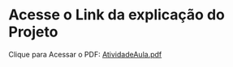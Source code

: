 # Acesse o Link da explicação do Projeto
Clique para Acessar o PDF: [AtividadeAula.pdf](https://fiapcom.sharepoint.com/sites/msteams_037dbf/_layouts/15/download.aspx?UniqueId=425f46e5-ebdf-4b9e-826f-e543c3c49caa&Translate=false&tempauth=v1.eyJzaXRlaWQiOiI5MGI5NWMyMy0xNzNkLTQwOWYtODQyNy1hYWI4OTgxZWEzYjIiLCJhcHBfZGlzcGxheW5hbWUiOiJNaWNyb3NvZnQgVGVhbXMgV2ViIENsaWVudCIsImFwcGlkIjoiNWUzY2U2YzAtMmIxZi00Mjg1LThkNGItNzVlZTc4Nzg3MzQ2IiwiYXVkIjoiMDAwMDAwMDMtMDAwMC0wZmYxLWNlMDAtMDAwMDAwMDAwMDAwL2ZpYXBjb20uc2hhcmVwb2ludC5jb21AMTFkYmJmZTItODliOC00NTQ5LWJlMTAtY2VjMzY0ZTU5NTUxIiwiZXhwIjoiMTc0NTkzNzQ0NSJ9.CgoKBHNuaWQSAjY0EgsI9ILiraDLgz4QBRoMMTg3LjUxLjE2LjE4KixkUzVjbklsYmorRVVvNEdMeEgzVnZ2SFFPRHVNOVQ3dE8xUWVyQjFtNDlVPTCLATgBQhChmT8R1KAAgM4tYMKQj6WsShBoYXNoZWRwcm9vZnRva2VucikwaC5mfG1lbWJlcnNoaXB8MTAwMzIwMDQ0ZjdmMDdkOUBsaXZlLmNvbXoBMoIBEgniv9sRuIlJRRG-EM7DZOWVUZIBBUxVw41TmgEKU0NBQ0NIRVRUSaIBFHJtNTYyMjQxQGZpYXAuY29tLmJyqgEQMTAwMzIwMDQ0RjdGMDdEObIBV2NvbnRhaW5lci5zZWxlY3RlZCBteWZpbGVzLndyaXRlIGFsbHNpdGVzLmZ1bGxjb250cm9sIGFsbHNpdGVzLm1hbmFnZSBhbGxwcm9maWxlcy53cml0ZcgBAQ.G_Zx4Am9a7Sv1-RcPBVr7k9D2Oa8FhElG6IJ-hjJsYw&ApiVersion=2.0)

